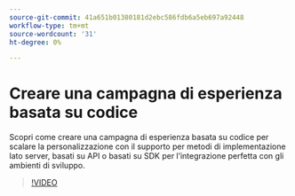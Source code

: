 ```yaml
---
source-git-commit: 41a651b01380181d2ebc586fdb6a5eb697a92448
workflow-type: tm+mt
source-wordcount: '31'
ht-degree: 0%

---
```

# Creare una campagna di esperienza basata su codice

Scopri come creare una campagna di esperienza basata su codice per scalare la personalizzazione con il supporto per metodi di implementazione lato server, basati su API o basati su SDK per l’integrazione perfetta con gli ambienti di sviluppo.

>[!VIDEO](https://video.tv.adobe.com/v/3428868/?learn=on)